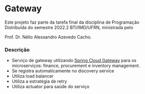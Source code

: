 # Gateway

Este projeto faz parte da tarefa final da disciplina de Programação Distribuída do semestre 2022.2 BTI/IMD/UFRN, ministrada pelo   

Prof. Dr. Nélio Alessandro Azevedo Cacho.   

### Descrição

- Serviço de gateway utilizando [Spring Cloud Gateway](https://spring.io/projects/spring-cloud-gateway) para os microserviços: finance, procurement e inventory management.
- Se registra automaticamente no discovery service
- Utiliza load balancer
- Utiliza a estratégia de retry
- Utiliza actuator para saúde do serviço
